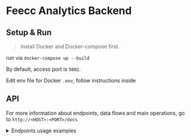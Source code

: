 # Feecc Analytics Backend

## Setup & Run

<!-- 1) ```poetry install```

> Warning! Don't forget to put **"SECRET_KEY**" (SHA265 secret key) and **"MONGO_CONNECTION_URL"** (MongoDB url. Example: `mongodb+srv://<login>:<pass>@<atlas url>.mongodb.net/<database>?retryWrites=true&w=majority`) to your envvars

2) Run using `$ uvicorn app:api --host <IP> --port <PORT>` 

3) Test availability: `$ curl -X 'GET' 'http://<HOST>:<PORT>/api/v1/status'`. If the response is `{"status":"ok"}`, then it's alright. -->

>Install Docker and Docker-compose first.

run via `docker-compose up --build`

By default, access port is `5002`.

Edit env file for Docker `.env`, follow instructions inside

## API


For more information about endpoints, data flows and main operations, go to `http://<HOST>:<PORT>/docs`


<details>
<summary>Endpoints usage examples</summary>
<br>
### Security

- /token

    POST: Log in to get auth bearer token. Request body: `{"username": string, "password": string}`

    Example: Returns `{"access_token": "string", "token_type": "string"}` if auth was successfull, `{"detail": "Incorrect username or password" or "validation error"}` otherwise.

### User management

- /api/v1/users/me

    GET: Information about user, using bearer token 

    Example: `{"username":"username", "is_admin": false}`

### Database wrapper

> You need to log in and get a Bearer token to make API requests. 

- /api/v1/employees

    GET: List of all employees and their overall count. 
    
    > Query params: If you want to get first 20 employees, make GET /api/v1/employees?start=0&limit=20. Start (*0* by default), Limit (*None* by default). To get all employees use GET /api/v1/employees without any params. 

    > Note: "count" field does not depend on requested data

    Example: `{"count": 1, "data": [{"rfid_card_id": "123", "name": "My Name", "position": "Engineer"}]}`

- /api/v1/employees/<rfid_card_id:string>

    GET: Information about concrete employee by his rfid_card_id

    Example: GET on /api/v1/employees/**123** returns `{"rfid_card_id": "123", "name": "My Name", "position": "Engineer"}`

- /api/v1/passports

    GET: List of all passports and their overall count.

    > Query params: If you want to get first 20 passports, make GET /api/v1/passports?start=0&limit=20. Start (*0* by default), Limit (*None* by default). To get all passports use GET /api/v1/passports without any params. 

    > Note: "count" field does not depend on requested data

    Example: `{"count": 1, "data": [{"model": "cryptoanalyzer", "uuid": "zxcqwer123","internal_id": "1","passport_short_url": "example.com","is_in_db": true}]}`

- /api/v1/passports/<internal_id:string>

    GET: Information about passport by its internal_id

    Example: GET on /api/v1/passports/**1** returns `{"model": "cryptoanalyzer", "uuid": "zxcqwer123","internal_id": "1","passport_short_url": "example.com","is_in_db": true}`

- /api/v1/stages

    GET: List of all stages and their overall count.

    > Query params: If you want to get first 20 passports, make GET /api/v1/stages?start=0&limit=20. Start (*0* by default), Limit (*None* by default). To get all stages use GET /api/v1/stages without any params. 

    > Note: "count" field does not depend on requested data

    Example: `{"count": 1, "data": [{"name": "stage","employee_name": "hashed_employee","parent_unit_uuid": "kldsjl1","session_start_time": "03-09-2021 17:04:05","session_end_time": "03-09-2021 17:04:07","video_hashes":["some_ipfs_hashes"],"additional_info": {}, "id": "zxc1", "is_in_db": true,"creation_time": "2021-09-03T14:04:05.360000"}]}`

- /api/v1/stages/<stage_id:string>

    GET: Information about passport by its stage_id

    Example: GET on /api/v1/stages/zxc1 returns `{"name": "stage","employee_name": "hashed_employee","parent_unit_uuid": "kldsjl1","session_start_time": "03-09-2021 17:04:05","session_end_time": "03-09-2021 17:04:07","video_hashes":["some_ipfs_hashes"],"additional_info": {}, "id": "zxc1", "is_in_db": true,"creation_time": "2021-09-03T14:04:05.360000"}`
</details>
